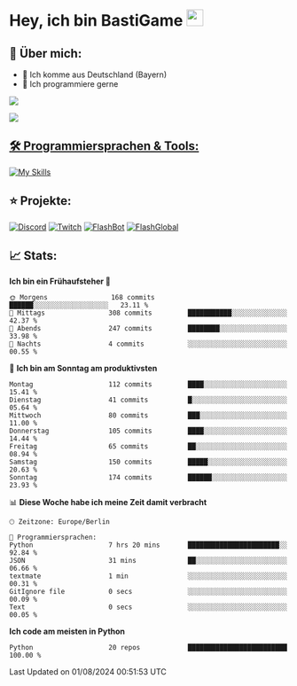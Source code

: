 # Hey, ich bin BastiGame <img src="https://raw.githubusercontent.com/MartinHeinz/MartinHeinz/master/wave.gif" width="30px">

## 📌 Über mich:
- 📍 Ich komme aus Deutschland (Bayern)
- 📝 Ich programmiere gerne
  
[![](https://visitcount.itsvg.in/api?id=bastigamedc&icon=2&color=0)](https://visitcount.itsvg.in)

<a href="https://discord.com/users/1018150165489668227"><img src="https://lanyard.cnrad.dev/api/1018150165489668227"><p/>


## 🛠️ Programmiersprachen & Tools:
[![My Skills](https://skillicons.dev/icons?i=discord,figma,notion,pycharm,py,redis,sqlite,vscode,windows)](https://skillicons.dev)

## ⭐ Projekte:
[![Discord](https://img.shields.io/badge/Discord-%237289DA.svg?logo=discord&logoColor=white)](https://discord.gg/Hfjv2cCQ)
[![Twitch](https://img.shields.io/badge/Twitch-%239146FF.svg?logo=Twitch&logoColor=white)](https://www.twitch.tv/bastigametv)
[![FlashBot](https://img.shields.io/badge/FlashBot-%ff7e47.svg?logo=wechat&logoColor=white)](https://discord.com/application-directory/1111374314340626433)
[![FlashGlobal](https://img.shields.io/badge/FlashGlobal-%ff7e47.svg?logo=wechat&logoColor=white)](https://discord.com/application-directory/1169681232532099112)

## 📈 Stats:
<!--START_SECTION:waka-->
**Ich bin ein Frühaufsteher 🐤** 

```text
🌞 Morgens                168 commits         ██████░░░░░░░░░░░░░░░░░░░   23.11 % 
🌆 Mittags                308 commits         ███████████░░░░░░░░░░░░░░   42.37 % 
🌃 Abends                 247 commits         ████████░░░░░░░░░░░░░░░░░   33.98 % 
🌙 Nachts                 4 commits           ░░░░░░░░░░░░░░░░░░░░░░░░░   00.55 % 
```
📅 **Ich bin am Sonntag am produktivsten** 

```text
Montag                   112 commits         ████░░░░░░░░░░░░░░░░░░░░░   15.41 % 
Dienstag                 41 commits          █░░░░░░░░░░░░░░░░░░░░░░░░   05.64 % 
Mittwoch                 80 commits          ███░░░░░░░░░░░░░░░░░░░░░░   11.00 % 
Donnerstag               105 commits         ████░░░░░░░░░░░░░░░░░░░░░   14.44 % 
Freitag                  65 commits          ██░░░░░░░░░░░░░░░░░░░░░░░   08.94 % 
Samstag                  150 commits         █████░░░░░░░░░░░░░░░░░░░░   20.63 % 
Sonntag                  174 commits         ██████░░░░░░░░░░░░░░░░░░░   23.93 % 
```


📊 **Diese Woche habe ich meine Zeit damit verbracht** 

```text
🕑︎ Zeitzone: Europe/Berlin

💬 Programmiersprachen: 
Python                   7 hrs 20 mins       ███████████████████████░░   92.84 % 
JSON                     31 mins             ██░░░░░░░░░░░░░░░░░░░░░░░   06.66 % 
textmate                 1 min               ░░░░░░░░░░░░░░░░░░░░░░░░░   00.31 % 
GitIgnore file           0 secs              ░░░░░░░░░░░░░░░░░░░░░░░░░   00.09 % 
Text                     0 secs              ░░░░░░░░░░░░░░░░░░░░░░░░░   00.05 % 
```

**Ich code am meisten in Python** 

```text
Python                   20 repos            █████████████████████████   100.00 % 
```




 Last Updated on 01/08/2024 00:51:53 UTC
<!--END_SECTION:waka-->

